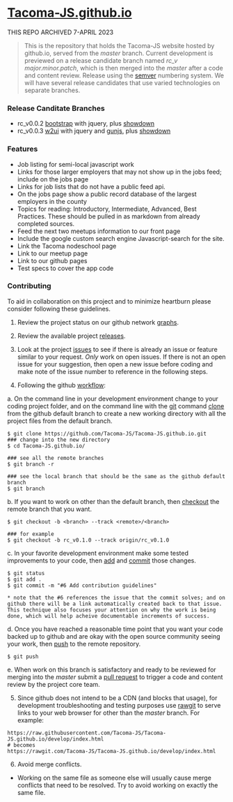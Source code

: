 [Tacoma-JS.github.io](http://tacoma-js.github.io/)
===================

THIS REPO ARCHIVED 7-APRIL 2023

> This is the repository that holds the Tacoma-JS website hosted by github.io, served from the *master* branch.  Current development is previewed on a release candidate branch named *rc_v major.minor.patch*, which is then merged into the *master* after a code and content review.  Release using the [semver](http://semver.org/) numbering system. We will have several release candidates that use varied technologies on separate branches.

### Release Canditate Branches

* rc_v0.0.2  [bootstrap](http://getbootstrap.com/) with jquery, plus [showdown](https://github.com/showdownjs/showdown)
* rc_v0.0.3  [w2ui](http://w2ui.com/web/home) with jquery and [gunjs](https://github.com/amark/gun), plus [showdown](https://github.com/showdownjs/showdown)

### Features
* Job listing for semi-local javascript work
* Links for those larger employers that may not show up in the jobs feed; include on the jobs page
* Links for job lists that do not have a public feed api.
* On the jobs page show a public record database of the largest employers in the county
* Topics for reading: Introductory, Intermediate, Advanced, Best Practices.  These should be pulled in as markdown from already completed sources.
* Feed the next two meetups information to our front page
* Include the google custom search engine Javascript-search for the site.
* Link the Tacoma nodeschool page
* Link to our meetup page
* Link to our github pages
* Test specs to cover the app code

### Contributing

To aid in collaboration on this project and to minimize heartburn please consider following these guidelines.

1.  Review the project status on our github network [graphs](https://github.com/Tacoma-JS/Tacoma-JS.github.io/network).

2.  Review the available project [releases](https://github.com/Tacoma-JS/Tacoma-JS.github.io/releases).

3.  Look at the project [issues](https://github.com/Tacoma-JS/Tacoma-JS.github.io/issues) to see if there is already an issue or feature similar to your request.  *Only* work on open issues.  If there is not an open issue for your suggestion, then open a new issue before coding and make note of the issue number to reference in the following steps.

4.  Following the github [workflow](https://guides.github.com/introduction/flow/):

  a.  On the command line in your development environment change to your coding project folder, and on the command line with the [git](https://git-scm.com/) command [clone](https://git-scm.com/docs/git-clone) from the github default branch to create a new working directory with all the project files from the default branch.

   ```
   $ git clone https://github.com/Tacoma-JS/Tacoma-JS.github.io.git
   ### change into the new directory
   $ cd Tacoma-JS.github.io/

   ### see all the remote branches
   $ git branch -r

   ### see the local branch that should be the same as the github default branch
   $ git branch
   ```

  b.  If you want to work on other than the default branch, then [checkout](https://git-scm.com/docs/git-checkout) the remote branch that you want.

  ```
  $ git checkout -b <branch> --track <remote>/<branch>

  ### for example
  $ git checkout -b rc_v0.1.0 --track origin/rc_v0.1.0
  ```
  c. In your favorite development environment make some tested improvements to your code, then [add](https://git-scm.com/docs/git-add) and [commit](https://git-scm.com/docs/git-commit) those changes.

  ```
  $ git status
  $ git add .
  $ git commit -m "#6 Add contribution guidelines"
  ```
    * note that the #6 references the issue that the commit solves; and on github there will be a link automatically created back to that issue.  This technique also focuses your attention on why the work is being done, which will help acheive documentable increments of success.

  d. Once you have reached a reasonable time point that you want your code backed up to github and are okay with the open source community seeing your work, then [push](https://git-scm.com/docs/git-push) to the remote repository.

  ```
  $ git push
  ```

  e. When work on this branch is satisfactory and ready to be reviewed for merging into the *master* submit a [pull request](https://help.github.com/articles/creating-a-pull-request/) to trigger a code and content review by the project core team.

5. Since github does not intend to be a CDN (and blocks that usage), for development troubleshooting and testing purposes use [rawgit](https://rawgit.com/) to serve links to your web browser for other than the *master* branch.  For example:

  ```
  https://raw.githubusercontent.com/Tacoma-JS/Tacoma-JS.github.io/develop/index.html
  # becomes
  https://rawgit.com/Tacoma-JS/Tacoma-JS.github.io/develop/index.html
  ```

6. Avoid merge conflicts.
  - Working on the same file as someone else will usually cause merge conflicts that need to be resolved.  Try to avoid working on exactly the same file.
